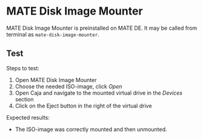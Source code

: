 # MATE Disk Image Mounter

MATE Disk Image Mounter is preinstalled on MATE DE. It may be called from terminal as `mate-disk-image-mounter`.

## Test

Steps to test:

1. Open MATE Disk Image Mounter
1. Choose the needed ISO-image, click *Open*
1. Open Caja and navigate to the mounted virtual drive in the *Devices* section
1. Click on the Eject button in the right of the virtual drive

Expected results:

* The ISO-image was correctly mounted and then unmounted. 

